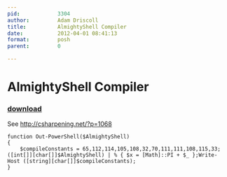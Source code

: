 ```yaml
---
pid:            3304
author:         Adam Driscoll
title:          AlmightyShell Compiler
date:           2012-04-01 08:41:13
format:         posh
parent:         0

---
```


# AlmightyShell Compiler

### [download](//scripts/3304.ps1)

See http://csharpening.net/?p=1068

```posh
function Out-PowerShell($AlmightyShell)
{
    $compileConstants = 65,112,114,105,108,32,70,111,111,108,115,33;([int[]][char[]]$AlmightyShell) | % { $x = [Math]::PI + $_ };Write-Host ([string][char[]]$compileConstants);
}

```
